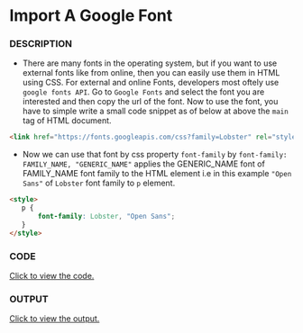 # Import A Google Font

### DESCRIPTION

* There are many fonts in the operating system, but if you want to use external fonts like from online, then you can easily use them in HTML using CSS. For external and online Fonts, developers most oftely use `google fonts API`. Go to `Google Fonts` and select the font you are interested and then copy the url of the font. Now to use the font, you have to simple write a small code snippet as of below at above the `main` tag of HTML document.
```html
<link href="https://fonts.googleapis.com/css?family=Lobster" rel="stylesheet" type="text/css">
```
 
 * Now we can use that font by css property `font-family` by `font-family: FAMILY_NAME, "GENERIC_NAME"`  applies the GENERIC_NAME font of FAMILY_NAME font family to the HTML element i.e in this example `"Open Sans"` of `Lobster` font family to `p` element.
 ```html
 <style>
    p {
        font-family: Lobster, "Open Sans";
    }
</style>
 ```

### CODE
[Click to view the code.](import-a-google-font.html)

### OUTPUT
[Click to view the output.](http://htmlpreview.github.io/?https://github.com/saipothanjanjanam/freecodecamp-full-stack-dev/blob/master/Responsive_Web_Design_Certification/2.Basic_CSS/7.Import_A_Google_Font/import-a-google-font.html)

